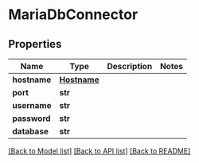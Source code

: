 # MariaDbConnector

## Properties
Name | Type | Description | Notes
------------ | ------------- | ------------- | -------------
**hostname** | [**Hostname**](Hostname.md) |  | 
**port** | **str** |  | 
**username** | **str** |  | 
**password** | **str** |  | 
**database** | **str** |  | 

[[Back to Model list]](../README.md#documentation-for-models) [[Back to API list]](../README.md#documentation-for-api-endpoints) [[Back to README]](../README.md)

